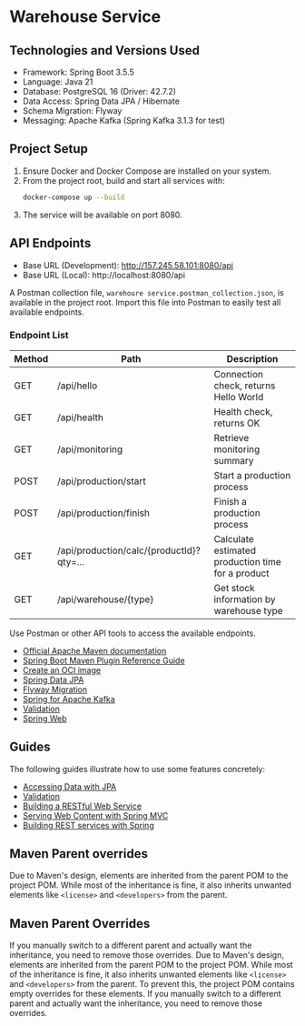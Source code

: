 # Warehouse Service

## Technologies and Versions Used

* Framework: Spring Boot 3.5.5
* Language: Java 21
* Database: PostgreSQL 16 (Driver: 42.7.2)
* Data Access: Spring Data JPA / Hibernate
* Schema Migration: Flyway
* Messaging: Apache Kafka (Spring Kafka 3.1.3 for test)

## Project Setup

1. Ensure Docker and Docker Compose are installed on your system.
2. From the project root, build and start all services with:
   ```sh
   docker-compose up --build
   ```
3. The service will be available on port 8080.

## API Endpoints

- Base URL (Development): http://157.245.58.101:8080/api
- Base URL (Local): http://localhost:8080/api

A Postman collection file, `warehoure service.postman_collection.json`, is available in the project root. Import this file into Postman to easily test all available endpoints.

### Endpoint List

| Method | Path                                      | Description                                      |
|--------|-------------------------------------------|--------------------------------------------------|
| GET    | /api/hello                                | Connection check, returns Hello World             |
| GET    | /api/health                               | Health check, returns OK                         |
| GET    | /api/monitoring                           | Retrieve monitoring summary                      |
| POST   | /api/production/start                     | Start a production process                       |
| POST   | /api/production/finish                    | Finish a production process                      |
| GET    | /api/production/calc/{productId}?qty=...  | Calculate estimated production time for a product|
| GET    | /api/warehouse/{type}                     | Get stock information by warehouse type          |

Use Postman or other API tools to access the available endpoints.

* [Official Apache Maven documentation](https://maven.apache.org/guides/index.html)
* [Spring Boot Maven Plugin Reference Guide](https://docs.spring.io/spring-boot/3.5.5/maven-plugin)
* [Create an OCI image](https://docs.spring.io/spring-boot/3.5.5/maven-plugin/build-image.html)
* [Spring Data JPA](https://docs.spring.io/spring-boot/3.5.5/reference/data/sql.html#data.sql.jpa-and-spring-data)
* [Flyway Migration](https://docs.spring.io/spring-boot/3.5.5/how-to/data-initialization.html#howto.data-initialization.migration-tool.flyway)
* [Spring for Apache Kafka](https://docs.spring.io/spring-boot/3.5.5/reference/messaging/kafka.html)
* [Validation](https://docs.spring.io/spring-boot/3.5.5/reference/io/validation.html)
* [Spring Web](https://docs.spring.io/spring-boot/3.5.5/reference/web/servlet.html)

## Guides

The following guides illustrate how to use some features concretely:

* [Accessing Data with JPA](https://spring.io/guides/gs/accessing-data-jpa/)
* [Validation](https://spring.io/guides/gs/validating-form-input/)
* [Building a RESTful Web Service](https://spring.io/guides/gs/rest-service/)
* [Serving Web Content with Spring MVC](https://spring.io/guides/gs/serving-web-content/)
* [Building REST services with Spring](https://spring.io/guides/tutorials/rest/)

## Maven Parent overrides

Due to Maven's design, elements are inherited from the parent POM to the project POM.
While most of the inheritance is fine, it also inherits unwanted elements like `<license>` and `<developers>` from the parent.
## Maven Parent Overrides
If you manually switch to a different parent and actually want the inheritance, you need to remove those overrides.
Due to Maven's design, elements are inherited from the parent POM to the project POM. While most of the inheritance is fine, it also inherits unwanted elements like `<license>` and `<developers>` from the parent. To prevent this, the project POM contains empty overrides for these elements. If you manually switch to a different parent and actually want the inheritance, you need to remove those overrides.

